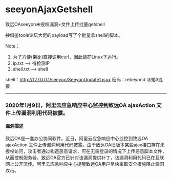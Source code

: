 # seeyonAjaxGetshell
致远OAseeyon未授权漏洞+文件上传批量getshell

~~抄~~借鉴tools论坛大佬的payload写了个批量拿shell的脚本。

Note：

1. 为了方便(~~懒比~~)直接调用curl，因此请在Linux下运行。
2. ip.txt --> 待检测IP
3. shell.txt --> shell

shell：http://127.0.0.1/seeyon/SeeyonUpdate1.jspx
密码：rebeyond
冰蝎3连接

-------------------------------------------------------------------------------------------------------
### 2020年1月9日，阿里云应急响应中心监控到致远OA ajaxAction 文件上传漏洞利用代码披露。

#### 漏洞描述

致远OA是一套办公协同软件。近日，阿里云应急响应中心监控到致远OA ajaxAction 文件上传漏洞利用代码披露。由于致远OA旧版本某些ajax接口存在未授权访问，攻击者通过构造恶意请求，可在无需登录的情况下上传恶意脚本文件，从而控制服务器。致远OA官方已针对该漏洞提供补丁，该漏洞利用代码已在互联网上公开流传。阿里云应急响应中心提醒致远OA用户尽快采取安全措施阻止漏洞攻击。


